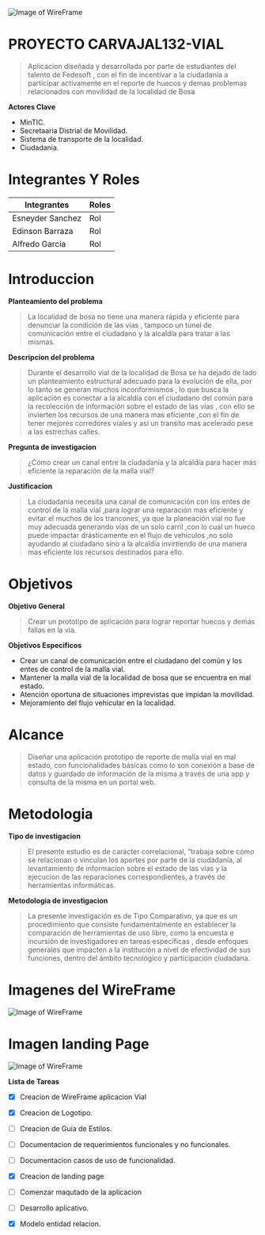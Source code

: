 ![Image of WireFrame](https://i.imgur.com/dOmpJHr.png)


# PROYECTO CARVAJAL132-VIAL

>Aplicacion diseñada y desarrollada por parte de estudiantes del talento de Fedesoft , con el fin de incentivar a la ciudadanía a participar activamente en el reporte de huecos y demas problemas relacionados con movilidad de la localidad de Bosa 

**Actores Clave**
* MinTIC.
* Secretaaria Distrial de Movilidad.
* Sistema de transporte de la localidad.
* Ciudadania.

# Integrantes Y Roles 

**Integrantes** | **Roles**
------------ | -------------
Esneyder Sanchez | Rol
Edinson Barraza | Rol
Alfredo Garcia | Rol




# Introduccion

**Planteamiento del problema** 
>La localidad de bosa no tiene una manera rápida y eficiente para denunciar  la condición de las vías , tampoco un túnel de comunicación entre el ciudadano y la alcaldía para tratar a las mismas.

**Descripcion del problema**
>Durante el desarrollo vial de la localidad de Bosa se ha dejado de lado un planteamiento estructural adecuado para la evolución de ella, por lo tanto se generan muchos inconformismos , lo que busca la aplicación es conectar a la alcaldía con el ciudadano del común para la recolección de información sobre el estado de las vías , con ello se invierten los recursos de una manera mas eficiente ,con el fin de tener mejores corredores viales y así un transito mas acelerado pese a las estrechas calles.

**Pregunta de investigacion**
>¿Cómo crear un canal entre la ciudadanía y la alcaldía para hacer más eficiente la reparación de la malla vial?

**Justificacion**
>La ciudadanía necesita una canal de comunicación con los entes de control de la malla vial ,para lograr una reparación mas eficiente y evitar el muchos de los trancones, ya que la planeación vial no fue muy adecuada generando vías de un solo carril ,con lo cual un hueco puede impactar drásticamente en el flujo de vehículos ,no solo ayudando al ciudadano sino a la alcaldía invirtiendo de una manera mas eficiente los recursos destinados para ello.

# Objetivos

**Objetivo General**
>Crear un prototipo de aplicación para lograr reportar huecos y demás fallas en la vía.

**Objetivos Especificos**

* Crear un canal de comunicación entre el ciudadano del común y los entes de control de la malla vial.
* Mantener la malla vial de la localidad de bosa que se encuentra en mal estado.
* Atención oportuna de situaciones imprevistas que impidan la movilidad.
* Mejoramiento del flujo vehicular en la localidad.

# Alcance 
>Diseñar una aplicación prototipo de reporte de malla vial en mal estado, con funcionalidades básicas como lo son conexión a base de datos y guardado de información de la misma a través de una app y consulta de la misma en un portal web.

# Metodologia
**Tipo de investigacion**
>El presente estudio es de carácter correlacional, “trabaja sobre cómo se relacionan o vinculan los aportes por parte de la ciudadanía, al levantamiento de informacion sobre el estado de las vias y la ejecucion de las reparaciones correspondientes, a través de herramientas informáticas.

**Metodologia de investigacion**
>La presente investigación es de Tipo Comparativo, ya que es un procedimiento que consiste fundamentalmente en establecer la comparación de herramientas de uso libre, como la encuesta e incursión de investigadores en tareas específicas , desde enfoques generales que impacten a la institución a nivel de efectividad de sus funciones, dentro del ámbito tecnológico y participación ciudadana.

# Imagenes del WireFrame

![Image of WireFrame](https://i.imgur.com/PqVep8j.gif)



# Imagen landing Page 

![Image of WireFrame](https://i.imgur.com/4xtwtHg.gif)

**Lista de Tareas**
- [x] Creacion de WireFrame aplicacion Vial
- [x] Creacion de Logotipo.
- [ ] Creacion de Guia de Estilos.
- [ ] Documentacion de requerimientos funcionales y no funcionales.
- [ ] Documentacion casos de uso de funcionalidad.
- [x] Creacion de landing page
- [ ] Comenzar maqutado de la aplicacion
- [ ] Desarrollo aplicativo.
- [x] Modelo entidad relacion.





